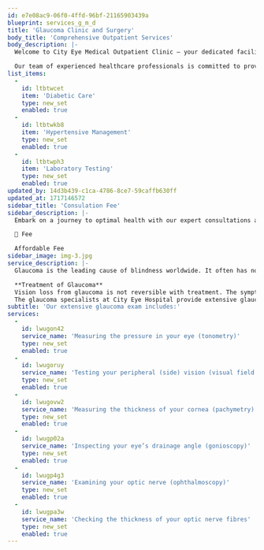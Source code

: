 ```yaml
---
id: e7e08ac9-06f0-4ffd-96bf-21165903439a
blueprint: services_g_m_d
title: 'Glaucoma Clinic and Surgery'
body_title: 'Comprehensive Outpatient Services'
body_description: |-
  Welcome to City Eye Medical Outpatient Clinic – your dedicated facility for high-quality outpatient care.

  Our team of experienced healthcare professionals is committed to providing personalized and compassionate medical services to address a range of health conditions. Your well-being is our priority!
list_items:
  -
    id: ltbtwcet
    item: 'Diabetic Care'
    type: new_set
    enabled: true
  -
    id: ltbtwkb8
    item: 'Hypertensive Management'
    type: new_set
    enabled: true
  -
    id: ltbtwph3
    item: 'Laboratory Testing'
    type: new_set
    enabled: true
updated_by: 14d3b439-c1ca-4786-8ce7-59caffb630ff
updated_at: 1717146572
sidebar_title: 'Consulation Fee'
sidebar_description: |-
  Embark on a journey to optimal health with our expert consultations at a fee that makes quality care accessible to everyone👁️💡

  🌟 Fee

  Affordable Fee
sidebar_image: img-3.jpg
service_description: |-
  Glaucoma is the leading cause of blindness worldwide. It often has no symptoms in the early stages. Glaucoma can happen to anyone. It occurs when the pressure within the eye (IOP) is high for prolonged periods. This results in painless and progressive damage to the optic nerve, resulting in vision loss.

  **Treatment of Glaucoma**
  Vision loss from glaucoma is not reversible with treatment. The symptoms of glaucoma can also be mild or even non-existent until the disease has silently and gradually worsened to a severe stage. This is why **regular eye exams are important**.
  The glaucoma specialists at City Eye Hospital provide extensive glaucoma eye care that comprises glaucoma evaluation and testing, and management of intraocular pressure and treatment.
subtitle: 'Our extensive glaucoma exam includes:'
services:
  -
    id: lwugon42
    service_name: 'Measuring the pressure in your eye (tonometry)'
    type: new_set
    enabled: true
  -
    id: lwugoruy
    service_name: 'Testing your peripheral (side) vision (visual field test)'
    type: new_set
    enabled: true
  -
    id: lwugovw2
    service_name: 'Measuring the thickness of your cornea (pachymetry)'
    type: new_set
    enabled: true
  -
    id: lwugp02a
    service_name: 'Inspecting your eye’s drainage angle (gonioscopy)'
    type: new_set
    enabled: true
  -
    id: lwugp4g3
    service_name: 'Examining your optic nerve (ophthalmoscopy)'
    type: new_set
    enabled: true
  -
    id: lwugpa3w
    service_name: 'Checking the thickness of your optic nerve fibres'
    type: new_set
    enabled: true
---
```


